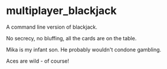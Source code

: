 # multiplayer_blackjack
A command line version of blackjack.

No secrecy, no bluffing, all the cards are on the table.

Mika is my infant son. He probably wouldn't condone gambling.

Aces are wild - of course!
